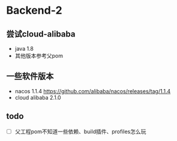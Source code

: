 # Backend-2

## 尝试cloud-alibaba
- java 1.8
- 其他版本参考父pom

## 一些软件版本

- nacos 1.1.4 https://github.com/alibaba/nacos/releases/tag/1.1.4
- cloud alibaba 2.1.0


## todo

- [ ] 父工程pom不知道一些依赖、build插件、profiles怎么玩
